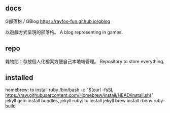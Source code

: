 ## docs

  G部落格 / GBlog https://rayfos-fun.github.io/gblog

  以遊戲方式呈現的部落格。
  A blog representing in games.

## repo
  
  雜物間：存放個人化檔案方便自己本地端管理。
  Repository to store everything.

## installed

homebrew: to install ruby
  /bin/bash -c "$(curl -fsSL https://raw.githubusercontent.com/Homebrew/install/HEAD/install.sh)"
jekyll
  gem install bundles, jekyll
ruby: to install jekyll
  brew install rbenv ruby-build
